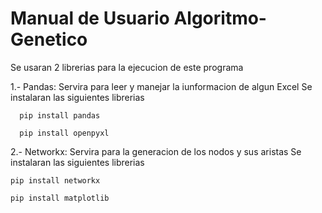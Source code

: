 # Manual de Usuario Algoritmo-Genetico

Se usaran 2 librerias para la ejecucion de este programa

  1.- Pandas: Servira para leer y manejar la iunformacion de algun Excel 
      Se instalaran las siguientes librerias

      pip install pandas
      
      pip install openpyxl


  
  2.- Networkx: Servira para la generacion de los nodos y sus aristas 
      Se instalaran las siguientes librerias

    pip install networkx
    
    pip install matplotlib


